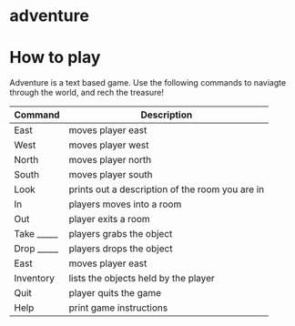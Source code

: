 # adventure

# How to play

Adventure is a text based game. Use the following commands to naviagte through the world, and rech the treasure!

| Command | Description |
| --- | --- |
| East | moves player east |
| West | moves player west |
| North | moves player north |
| South | moves player south |
| Look | prints out a description of the room you are in |
| In | players moves into a room |
| Out | player exits a room |
| Take _____ | players grabs the object |
| Drop _____ | players drops the object |
| East | moves player east |
| Inventory | lists the objects held by the player |
| Quit | player quits the game |
| Help | print game instructions |
